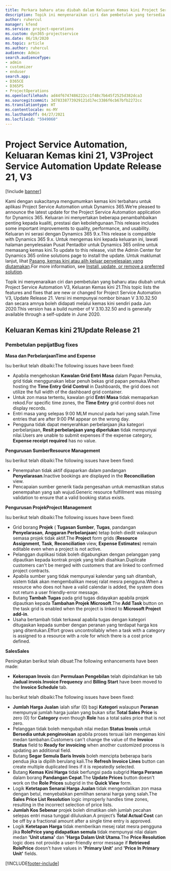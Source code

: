 ```yaml
---
title: Perkara baharu atau diubah dalam Keluaran Kemas kini Project Service Automation 21, V3
description: Topik ini menyenaraikan ciri dan pembetulan yang tersedia dalam Keluaran Kemas kini Project Service Automation 21, V3.
author: ruhercul
manager: kfend
ms.service: project-operations
ms.custom: dyn365-projectservice
ms.date: 06/19/2020
ms.topic: article
ms.author: ruhercul
audience: Admin
search.audienceType:
- admin
- customizer
- enduser
search.app:
- D365CE
- D365PS
- ProjectOperations
ms.openlocfilehash: ad44f6747486222cc1f48c7b645f2525d382dca3
ms.sourcegitcommit: 3d78338773929121d17ec3386f6cb67bfb2272cc
ms.translationtype: HT
ms.contentlocale: ms-MY
ms.lasthandoff: 04/27/2021
ms.locfileid: "5949060"
---
```

# <a name="project-service-automation-update-release-21-v3"></a><span data-ttu-id="c2805-103">Project Service Automation, Keluaran Kemas kini 21, V3</span><span class="sxs-lookup"><span data-stu-id="c2805-103">Project Service Automation Update Release 21, V3</span></span>

[!include [banner](../includes/psa-now-project-operations.md)]

<span data-ttu-id="c2805-104">Kami dengan sukacitanya mengumumkan kemas kini terbaharu untuk aplikasi Project Service Automation untuk Dynamics 365.</span><span class="sxs-lookup"><span data-stu-id="c2805-104">We’re pleased to announce the latest update for the Project Service Automation application for Dynamics 365.</span></span> <span data-ttu-id="c2805-105">Keluaran ini menyertakan beberapa penambahbaikan penting kepada kualiti, prestasi dan kebolehgunaan.</span><span class="sxs-lookup"><span data-stu-id="c2805-105">This release includes some important improvements to quality, performance, and usability.</span></span> <span data-ttu-id="c2805-106">Keluaran ini serasi dengan Dynamics 365 9.x.</span><span class="sxs-lookup"><span data-stu-id="c2805-106">This release is compatible with Dynamics 365 9.x.</span></span> <span data-ttu-id="c2805-107">Untuk mengemas kini kepada keluaran ini, lawati halaman penyelesaian Pusat Pentadbir untuk Dynamics 365 online untuk memasang kemas kini.</span><span class="sxs-lookup"><span data-stu-id="c2805-107">To update to this release, visit the Admin Center for Dynamics 365 online solutions page to install the update.</span></span> <span data-ttu-id="c2805-108">Untuk maklumat lanjut, lihat [Pasang, kemas kini atau alih keluar penyelesaian yang diutamakan](/power-platform/admin/install-remove-preferred-solution).</span><span class="sxs-lookup"><span data-stu-id="c2805-108">For more information, see [Install, update, or remove a preferred solution](/power-platform/admin/install-remove-preferred-solution).</span></span>

<span data-ttu-id="c2805-109">Topik ini menyenaraikan ciri dan pembetulan yang baharu atau diubah untuk Project Service Automation V3, Keluaran Kemas kini 21.</span><span class="sxs-lookup"><span data-stu-id="c2805-109">This topic lists the features and fixes that are new or changed for Project Service Automation V3, Update Release 21.</span></span> <span data-ttu-id="c2805-110">Versi ini mempunyai nombor binaan V 3.10.32.50 dan secara amnya boleh didapati melalui kemas kini sendiri pada Jun 2020.</span><span class="sxs-lookup"><span data-stu-id="c2805-110">This version has a build number of V 3.10.32.50 and is generally available through a self-update in June 2020.</span></span>

## <a name="update-release-21"></a><span data-ttu-id="c2805-111">Keluaran Kemas kini 21</span><span class="sxs-lookup"><span data-stu-id="c2805-111">Update Release 21</span></span>

### <a name="bug-fixes"></a><span data-ttu-id="c2805-112">Pembetulan pepijat</span><span class="sxs-lookup"><span data-stu-id="c2805-112">Bug fixes</span></span>

<span data-ttu-id="c2805-113">**Masa dan Perbelanjaan**</span><span class="sxs-lookup"><span data-stu-id="c2805-113">**Time and Expense**</span></span>

<span data-ttu-id="c2805-114">Isu berikut telah dibaiki:</span><span class="sxs-lookup"><span data-stu-id="c2805-114">The following issues have been fixed:</span></span>

- <span data-ttu-id="c2805-115">Apabila mengehoskan **Kawalan Grid Entri Masa** dalam Papan Pemuka, grid tidak menggunakan lebar penuh bekas grid papan pemuka.</span><span class="sxs-lookup"><span data-stu-id="c2805-115">When hosting the **Time Entry Grid Control** in Dashboards, the grid does not utilize the full width of the dashboard grid container.</span></span>
- <span data-ttu-id="c2805-116">Untuk zon masa tertentu, kawalan grid **Entri Masa** tidak memaparkan rekod.</span><span class="sxs-lookup"><span data-stu-id="c2805-116">For specific time zones, the **Time Entry** grid control does not display records.</span></span>
- <span data-ttu-id="c2805-117">Entri masa yang selepas 9:00 MLM muncul pada hari yang salah.</span><span class="sxs-lookup"><span data-stu-id="c2805-117">Time entries that are after 9:00 PM appear on the wrong day.</span></span>
- <span data-ttu-id="c2805-118">Pengguna tidak dapat menyerahkan perbelanjaan jika kategori perbelanjaan, **Resit perbelanjaan yang diperlukan** tidak mempunyai nilai.</span><span class="sxs-lookup"><span data-stu-id="c2805-118">Users are unable to submit expenses if the expense category, **Expense receipt required** has no value.</span></span>

<span data-ttu-id="c2805-119">**Pengurusan Sumber**</span><span class="sxs-lookup"><span data-stu-id="c2805-119">**Resource Management**</span></span>

<span data-ttu-id="c2805-120">Isu berikut telah dibaiki:</span><span class="sxs-lookup"><span data-stu-id="c2805-120">The following issues have been fixed:</span></span>

- <span data-ttu-id="c2805-121">Penempahan tidak aktif dipaparkan dalam pandangan **Penyelarasan**.</span><span class="sxs-lookup"><span data-stu-id="c2805-121">Inactive bookings are displayed in the **Reconciliation** view.</span></span>
- <span data-ttu-id="c2805-122">Pencapaian sumber generik tiada pengesahan untuk memastikan status penempahan yang sah wujud.</span><span class="sxs-lookup"><span data-stu-id="c2805-122">Generic resource fulfillment was missing validation to ensure that a valid booking status exists.</span></span>

<span data-ttu-id="c2805-123">**Pengurusan Projek**</span><span class="sxs-lookup"><span data-stu-id="c2805-123">**Project Management**</span></span>

<span data-ttu-id="c2805-124">Isu berikut telah dibaiki:</span><span class="sxs-lookup"><span data-stu-id="c2805-124">The following issues have been fixed:</span></span>

- <span data-ttu-id="c2805-125">Grid borang **Projek** ( **Tugasan Sumber**, **Tugas**, pandangan **Penyelarasan**, **Anggaran Perbelanjaan**) tetap boleh diedit walaupun semasa projek tidak aktif.</span><span class="sxs-lookup"><span data-stu-id="c2805-125">The **Project** form grids (**Resource Assignment**, **Task**, **Reconciliation** view, **Expense Estimates**) remain editable even when a project is not active.</span></span>
- <span data-ttu-id="c2805-126">Pelanggan duplikasi tidak boleh digabungkan dengan pelanggan yang dipautkan kepada kontrak projek yang telah disahkan.</span><span class="sxs-lookup"><span data-stu-id="c2805-126">Duplicate customers can't be merged with customers that are linked to confirmed project contracts.</span></span>
- <span data-ttu-id="c2805-127">Apabila sumber yang tidak mempunyai kalendar yang sah ditambah, sistem tidak akan mengembalikan mesej ralat mesra pengguna.</span><span class="sxs-lookup"><span data-stu-id="c2805-127">When a resource who does not have a valid calendar is added, the system does not return a user friendly-error message.</span></span>
- <span data-ttu-id="c2805-128">Butang **Tambah Tugas** pada grid tugas didayakan apabila projek dipautkan kepada **Tambahan Projek Microsoft**.</span><span class="sxs-lookup"><span data-stu-id="c2805-128">The **Add Task** button on the task grid is enabled when the project is linked to **Microsoft Project add-in**.</span></span>
- <span data-ttu-id="c2805-129">Usaha bertambah tidak terkawal apabila tugas dengan kategori ditugaskan kepada sumber dengan peranan yang terdapat harga kos yang ditentukan.</span><span class="sxs-lookup"><span data-stu-id="c2805-129">Effort grows uncontrollably when a task with a category is assigned to a resource with a role for which there is a cost price defined.</span></span>

<span data-ttu-id="c2805-130">**Sales**</span><span class="sxs-lookup"><span data-stu-id="c2805-130">**Sales**</span></span>

<span data-ttu-id="c2805-131">Peningkatan berikut telah dibuat:</span><span class="sxs-lookup"><span data-stu-id="c2805-131">The following enhancements have been made:</span></span>

- <span data-ttu-id="c2805-132">**Kekerapan Invois** dan **Permulaan Pengebilan** telah dipindahkan ke tab **Jadual invois**.</span><span class="sxs-lookup"><span data-stu-id="c2805-132">**Invoice Frequency** and **Billing Start** have been moved to the **Invoice Schedule** tab.</span></span>

<span data-ttu-id="c2805-133">Isu berikut telah dibaiki:</span><span class="sxs-lookup"><span data-stu-id="c2805-133">The following issues have been fixed:</span></span>

- <span data-ttu-id="c2805-134">**Jumlah Harga Jualan** ialah sifar (0) bagi **Kategori** walaupun **Peranan** mempunyai jumlah harga jualan yang bukan sifar.</span><span class="sxs-lookup"><span data-stu-id="c2805-134">**Total Sales Price** is zero (0) for **Category** even though **Role** has a total sales price that is not zero.</span></span>
- <span data-ttu-id="c2805-135">Pelanggan tidak boleh mengubah nilai medan **Status Invois** untuk **Bersedia untuk penginvoisan** apabila proses tersuai lain mengemas kini medan tambahan.</span><span class="sxs-lookup"><span data-stu-id="c2805-135">Customers can't change the value of the **Invoice Status** field to **Ready for invoicing** when another customized process is updating an additional field.</span></span>
- <span data-ttu-id="c2805-136">Butang **Segar Semula Baris Invois** boleh mencipta beberapa baris pendua jika ia dipilih berulang kali.</span><span class="sxs-lookup"><span data-stu-id="c2805-136">The **Refresh Invoice Lines** button can create multiple duplicated lines if it is repeatedly selected.</span></span>
- <span data-ttu-id="c2805-137">Butang **Kemas Kini Harga** tidak berfungsi pada subgrid **Harga Peranan** dalam borang **Pandangan Cepat**.</span><span class="sxs-lookup"><span data-stu-id="c2805-137">The **Update Prices** button doesn't work on the **Role Prices** subgrid in the **Quick View** form.</span></span>
- <span data-ttu-id="c2805-138">Logik **Ketetapan Senarai Harga Jualan** tidak mengendalikan zon masa dengan betul, menyebabkan pemilihan senarai harga yang salah.</span><span class="sxs-lookup"><span data-stu-id="c2805-138">The **Sales Price List Resolution** logic improperly handles time zones, resulting in the incorrect selection of price lists.</span></span>
- <span data-ttu-id="c2805-139">**Jumlah Kos Sebenar** projek boleh dimatikan oleh jumlah pecahan selepas entri masa tunggal diluluskan.</span><span class="sxs-lookup"><span data-stu-id="c2805-139">A project’s **Total Actual Cost** can be off by a fractional amount after a single time entry is approved.</span></span>
- <span data-ttu-id="c2805-140">Logik **Ketetapan Harga** tidak memberikan mesej ralat mesra pengguna jika **RolePrice yang didapatkan semula** tidak mempunyai nilai dalam medan **'Unit utama'** dan **'Harga Dalam Unit Utama**.</span><span class="sxs-lookup"><span data-stu-id="c2805-140">The **Price Resolution** logic does not provide a user-friendly error message if **Retrieved RolePrice** doesn't have values in **'Primary Unit'** and **'Price In Primary Unit'** fields.</span></span>


[!INCLUDE[footer-include](../includes/footer-banner.md)]